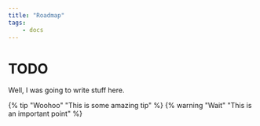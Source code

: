 ```yaml
---
title: "Roadmap"
tags: 
    - docs
---
```

# TODO

Well, I was going to write stuff here.

{% tip "Woohoo" "This is some amazing tip" %}
{% warning "Wait" "This is an important point" %}